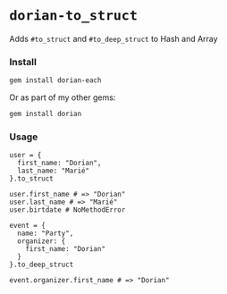 # `dorian-to_struct`

Adds `#to_struct` and `#to_deep_struct` to Hash and Array

### Install

```bash
gem install dorian-each
```

Or as part of my other gems:

```bash
gem install dorian
```

### Usage

```
user = {
  first_name: "Dorian",
  last_name: "Marié"
}.to_struct

user.first_name # => "Dorian"
user.last_name # => "Marié"
user.birtdate # NoMethodError

event = {
  name: "Party",
  organizer: {
    first_name: "Dorian"
  }
}.to_deep_struct

event.organizer.first_name # => "Dorian"
```
